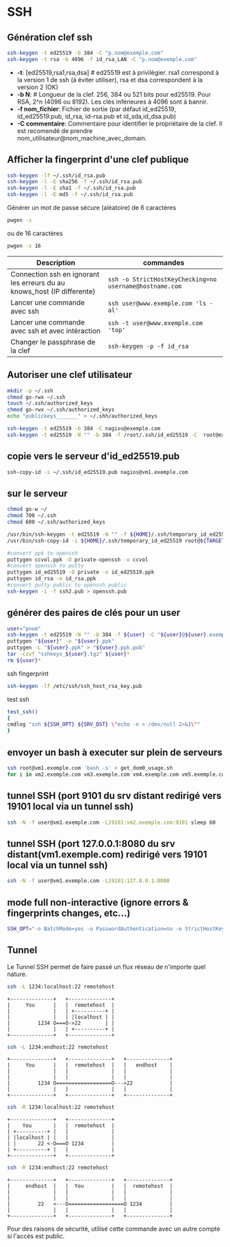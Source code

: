 # SSH
## Génération clef ssh
```bash
ssh-keygen -t ed25519 -b 384 -C "p.nom@exemple.com"  
ssh-keygen -t rsa -b 4096 -f id_rsa_LAN -C "p.nom@exemple.com"
```

- **-t**: [ed25519,rsa1,rsa,dsa] # ed25519 est à privilégier. rsa1 correspond à la version 1 de ssh (à éviter utiliser), rsa et dsa correspondent à la version 2 (OK)
- **-b N**: # Longueur de la clef. 256, 384 ou 521 bits pour ed25519. Pour RSA, 2^n (4096 ou 8192). Les clés inférieures à 4096 sont à bannir.
- **-f nom_fichier**: Fichier de sortie (par défaut id_ed25519, id_ed25519.pub, id_rsa, id-rsa.pub et id_sda,id_dsa.pub)
- **-C commentaire**: Commentaire pour identifier le propriétaire de la clef. Il est recomendé de prendre nom_utilisateur@nom_machine_avec_domain.

## Afficher la fingerprint d'une clef publique

```bash
ssh-keygen -lf ~/.ssh/id_rsa.pub
ssh-keygen -l -E sha256 -f ~/.ssh/id_rsa.pub
ssh-keygen -l -E sha1 -f ~/.ssh/id_rsa.pub
ssh-keygen -l -E md5 -f ~/.ssh/id_rsa.pub
```

Générer un mot de passe sécure (aléatoire) de 6 caractères
```bash
pwgen -s
```
ou de 16 caractères
```bash
pwgen -s 16
```

| Description | commandes|
|-- |-- |
| Connection ssh en ignorant les erreurs du au knows_host (IP differente) | ```ssh -o StrictHostKeyChecking=no username@hostname.com``` |
| Lancer une commande avec ssh | ```ssh user@www.exemple.com 'ls -al'``` |
| Lancer une commande avec ssh et avec intéraction | ```ssh -t user@www.exemple.com 'top'``` |
| Changer le passphrase de la clef | ```ssh-keygen -p -f id_rsa``` |



## Autoriser une clef utilisateur
```bash
mkdir -p ~/.ssh  
chmod go-rwx ~/.ssh  
touch ~/.ssh/authorized_keys  
chmod go-rwx ~/.ssh/authorized_keys  
echo "publickeys_______" > ~/.shh/authorized_keys  

ssh-keygen -t ed25519 -b 384 -C nagios@exemple.com  
ssh-keygen -t ed25519 -N "" -b 384 -f /root/.ssh/id_ed25519 -C  root@exemple.com  
```

## copie vers le serveur d'id_ed25519.pub
```bash
ssh-copy-id -i ~/.ssh/id_ed25519.pub nagios@vm1.exemple.com
```

## sur le serveur
```bash
chmod go-w ~/
chmod 700 ~/.ssh
chmod 600 ~/.ssh/authorized_keys

/usr/bin/ssh-keygen -t ed25519 -N "" -f ${HOME}/.ssh/temporary_id_ed25519
/usr/bin/ssh-copy-id -i ${HOME}/.ssh/temporary_id_ed25519 root@${TARGET_SERVER}

#convert ppk to openssh
puttygen ccvol.ppk -O private-openssh -o ccvol
#convert openssh to putty
puttygen id_ed25519 -O private -o id_ed25519.ppk
puttygen id_rsa -o id_rsa.ppk
#convert putty public to openssh public
ssh-keygen -i -f ssh2.pub > openssh.pub
```

## générer des paires de clés pour un user
```bash
user="pnom"
ssh-keygen -t ed25519 -N "" -b 384 -f ${user} -C "${user}@${user}.exemple.com"
puttygen "${user}" -o "${user}.ppk"
puttygen -L "${user}.ppk" > "${user}.ppk.pub"
tar -czvf "sshkeys_${user}.tgz" ${user}*
rm ${user}*
```
ssh fingerprint
```bash
ssh-keygen -lf /etc/ssh/ssh_host_rsa_key.pub
```

test ssh
```bash
test_ssh()
{
cmdlog "ssh ${SSH_OPT} ${SRV_DST} \"echo -n > /dev/null 2>&1\""
}
```

## envoyer un bash à executer sur plein de serveurs
```bash
ssh root@vm1.exemple.com 'bash -s' < get_dom0_usage.sh
for i in vm2.exemple.com vm3.exemple.com vm4.exemple.com vm5.exemple.com vm6.exemple.com; do echo $i; ssh root@${i} 'bash -s' < get_dom0_usage.sh;done
```

## tunnel SSH (port 9101 du srv distant redirigé vers 19101 local via un tunnel ssh)
```bash
ssh -N -f user@vm1.exemple.com -L19101:vm2.exemple.com:9101 sleep 60
```
## tunnel SSH (port 127.0.0.1:8080 du srv distant(vm1.exemple.com) redirigé vers 19101 local via un tunnel ssh)
```bash
ssh -N -f user@vm1.exemple.com -L19101:127.0.0.1:8080
```

## mode full non-interactive (ignore errors & fingerprints changes, etc...)
```bash
SSH_OPT="-o BatchMode=yes -o PasswordAuthentication=no -o StrictHostKeyChecking=no -o CheckHostIP=no -o ConnectTimeout=30 -i ${SSH_KEY}"
```

## Tunnel

Le Tunnel SSH permet de faire passé un flux réseau de n'importe quel nature.

```bash
ssh -L 1234:localhost:22 remotehost
```

```ascii
+--------------+   +--------------+
|     You      |   |  remotehost  |
|              |   | +----------+ |
|              |   | |localhost | |
|         1234 O===O->22        | |
|              |   | +----------+ |
+--------------+   +--------------+
```

```bash
ssh -L 1234:endhost:22 remotehost
```
```ascii
+--------------+   +--------------+   +--------------+
|     You      |   |  remotehost  |   |   endhost    |
|              |   |              |   |              |
|              |   |              |   |              |
|         1234 O==================O--->22            |
|              |   |              |   |              |
+--------------+   +--------------+   +--------------+
```

```bash
ssh -R 1234:localhost:22 remotehost
```
```ascii
+--------------+   +--------------+
|    You       |   |  remotehost  |
| +----------+ |   |              |
| |localhost | |   |              |
| |       22 <-O===O 1234         |
| +----------+ |   |              |
+--------------+   +--------------+
```

```bash
ssh -R 1234:endhost:22 remotehost
```
```ascii
+--------------+   +--------------+   +--------------+
|     endhost  |   |  You         |   |  remotehost  |
|              |   |              |   |              |
|              |   |              |   |              |
|         22   <---O==================O 1234         |
|              |   |              |   |              |
+--------------+   +--------------+   +--------------+
```

Pour des raisons de sécurité, utilisé cette commande avec un autre compte si l'accès est public.
